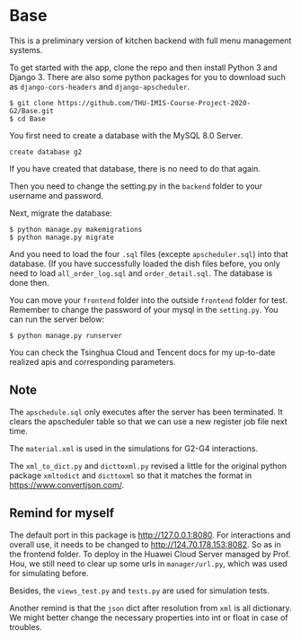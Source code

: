 # Base
This is a preliminary version of kitchen backend with full menu management systems.

To get started with the app, clone the repo and then install Python 3 and Django 3. There are also some python packages for you to download such as ```django-cors-headers``` and ```django-apscheduler```.

```
$ git clone https://github.com/THU-IMIS-Course-Project-2020-G2/Base.git
$ cd Base
```
You first need to create a database with the MySQL 8.0 Server.

```
create database g2
```

If you have created that database, there is no need to do that again.

Then you need to change the setting.py in the ```backend``` folder to your username and password.

Next, migrate the database:

```
$ python manage.py makemigrations
$ python manage.py migrate
```
And you need to load the four ```.sql``` files (excepte ```apscheduler.sql```) into that database. (If you have successfully loaded the dish files before, you only need to load ```all_order_log.sql``` and ```order_detail.sql```. The database is done then.

You can move your ```frontend``` folder into the outside ```frontend``` folder for test. Remember to change the password of your mysql in the ```setting.py```. You can run the server below:
```
$ python manage.py runserver 
```

You can check the Tsinghua Cloud and Tencent docs for my up-to-date realized apis and corresponding parameters.

## Note
The ```apschedule.sql``` only executes after the server has been terminated. It clears the apscheduler table so that we can use a new register job file next time.

The ```material.xml``` is used in the simulations for G2-G4 interactions.

The ```xml_to_dict.py``` and ```dicttoxml.py``` revised a little for the original python package ```xmltodict``` and ```dicttoxml``` so that it matches the format in https://www.convertjson.com/.

## Remind for myself 
The default port in this package is http://127.0.0.1:8080. For interactions and overall use, it needs to be changed to http://124.70.178.153:8082. So as in the frontend folder. To deploy in the Huawei Cloud Server managed by Prof. Hou, we still need to clear up some urls in ```manager/url.py```, which was used for simulating before.

Besides, the ```views_test.py``` and ```tests.py``` are used for simulation tests.

Another remind is that the ```json``` dict after resolution from ```xml``` is all dictionary. We might better change the necessary properties into int or float in case of troubles.